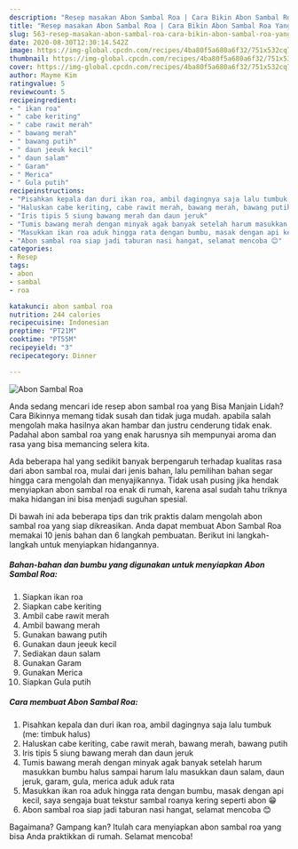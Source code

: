 ```yaml
---
description: "Resep masakan Abon Sambal Roa | Cara Bikin Abon Sambal Roa Yang Enak dan Simpel"
title: "Resep masakan Abon Sambal Roa | Cara Bikin Abon Sambal Roa Yang Enak dan Simpel"
slug: 563-resep-masakan-abon-sambal-roa-cara-bikin-abon-sambal-roa-yang-enak-dan-simpel
date: 2020-08-30T12:30:14.542Z
image: https://img-global.cpcdn.com/recipes/4ba80f5a680a6f32/751x532cq70/abon-sambal-roa-foto-resep-utama.jpg
thumbnail: https://img-global.cpcdn.com/recipes/4ba80f5a680a6f32/751x532cq70/abon-sambal-roa-foto-resep-utama.jpg
cover: https://img-global.cpcdn.com/recipes/4ba80f5a680a6f32/751x532cq70/abon-sambal-roa-foto-resep-utama.jpg
author: Mayme Kim
ratingvalue: 5
reviewcount: 5
recipeingredient:
- " ikan roa"
- " cabe keriting"
- " cabe rawit merah"
- " bawang merah"
- " bawang putih"
- " daun jeeuk kecil"
- " daun salam"
- " Garam"
- " Merica"
- " Gula putih"
recipeinstructions:
- "Pisahkan kepala dan duri ikan roa, ambil dagingnya saja lalu tumbuk (me: timbuk halus)"
- "Haluskan cabe keriting, cabe rawit merah, bawang merah, bawang putih"
- "Iris tipis 5 siung bawang merah dan daun jeruk"
- "Tumis bawang merah dengan minyak agak banyak setelah harum masukkan bumbu halus sampai harum lalu masukkan daun salam, daun jeruk, garam, gula, merica aduk aduk rata"
- "Masukkan ikan roa aduk hingga rata dengan bumbu, masak dengan api kecil, saya sengaja buat tekstur sambal roanya kering seperti abon 😁"
- "Abon sambal roa siap jadi taburan nasi hangat, selamat mencoba 😊"
categories:
- Resep
tags:
- abon
- sambal
- roa

katakunci: abon sambal roa 
nutrition: 244 calories
recipecuisine: Indonesian
preptime: "PT21M"
cooktime: "PT55M"
recipeyield: "3"
recipecategory: Dinner

---
```



![Abon Sambal Roa](https://img-global.cpcdn.com/recipes/4ba80f5a680a6f32/751x532cq70/abon-sambal-roa-foto-resep-utama.jpg)

Anda sedang mencari ide resep abon sambal roa yang Bisa Manjain Lidah? Cara Bikinnya memang tidak susah dan tidak juga mudah. apabila salah mengolah maka hasilnya akan hambar dan justru cenderung tidak enak. Padahal abon sambal roa yang enak harusnya sih mempunyai aroma dan rasa yang bisa memancing selera kita.



Ada beberapa hal yang sedikit banyak berpengaruh terhadap kualitas rasa dari abon sambal roa, mulai dari jenis bahan, lalu pemilihan bahan segar hingga cara mengolah dan menyajikannya. Tidak usah pusing jika hendak menyiapkan abon sambal roa enak di rumah, karena asal sudah tahu triknya maka hidangan ini bisa menjadi suguhan spesial.


Di bawah ini ada beberapa tips dan trik praktis dalam mengolah abon sambal roa yang siap dikreasikan. Anda dapat membuat Abon Sambal Roa memakai 10 jenis bahan dan 6 langkah pembuatan. Berikut ini langkah-langkah untuk menyiapkan hidangannya.

<!--inarticleads1-->

##### Bahan-bahan dan bumbu yang digunakan untuk menyiapkan Abon Sambal Roa:

1. Siapkan  ikan roa
1. Siapkan  cabe keriting
1. Ambil  cabe rawit merah
1. Ambil  bawang merah
1. Gunakan  bawang putih
1. Gunakan  daun jeeuk kecil
1. Sediakan  daun salam
1. Gunakan  Garam
1. Gunakan  Merica
1. Siapkan  Gula putih




<!--inarticleads2-->

##### Cara membuat Abon Sambal Roa:

1. Pisahkan kepala dan duri ikan roa, ambil dagingnya saja lalu tumbuk (me: timbuk halus)
1. Haluskan cabe keriting, cabe rawit merah, bawang merah, bawang putih
1. Iris tipis 5 siung bawang merah dan daun jeruk
1. Tumis bawang merah dengan minyak agak banyak setelah harum masukkan bumbu halus sampai harum lalu masukkan daun salam, daun jeruk, garam, gula, merica aduk aduk rata
1. Masukkan ikan roa aduk hingga rata dengan bumbu, masak dengan api kecil, saya sengaja buat tekstur sambal roanya kering seperti abon 😁
1. Abon sambal roa siap jadi taburan nasi hangat, selamat mencoba 😊




Bagaimana? Gampang kan? Itulah cara menyiapkan abon sambal roa yang bisa Anda praktikkan di rumah. Selamat mencoba!
